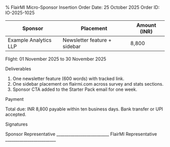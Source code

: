 % FlairMI Micro-Sponsor Insertion Order
Date: 25 October 2025
Order ID: IO-2025-1025

| Sponsor | Placement | Amount (INR) |
|---------|-----------|--------------|
| Example Analytics LLP | Newsletter feature + sidebar | 8,800 |

Flight: 01 November 2025 to 30 November 2025

Deliverables

1. One newsletter feature (600 words) with tracked link.
2. One sidebar placement on flairmi.com across survey and stats sections.
3. Sponsor CTA added to the Starter Pack email for one week.

Payment

Total due: INR 8,800 payable within ten business days. Bank transfer or UPI accepted.

Signatures

Sponsor Representative __________________________
FlairMI Representative _________________________
